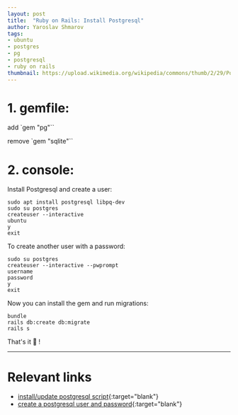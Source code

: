 ```yaml
---
layout: post
title:  "Ruby on Rails: Install Postgresql"
author: Yaroslav Shmarov
tags:
- ubuntu
- postgres
- pg
- postgresql
- ruby on rails
thumbnail: https://upload.wikimedia.org/wikipedia/commons/thumb/2/29/Postgresql_elephant.svg/1200px-Postgresql_elephant.svg.png
---
```


# 1. gemfile:

add `gem "pg"``

remove `gem "sqlite"``

# 2. console:


Install Postgresql and create a user:

```
sudo apt install postgresql libpq-dev
sudo su postgres
createuser --interactive
ubuntu
y 
exit
```

To create another user with a password:

```
sudo su postgres
createuser --interactive --pwprompt
username
password
y
exit
```

Now you can install the gem and run migrations:

```
bundle
rails db:create db:migrate
rails s
```

That's it 🥳 !

****

# **Relevant links**

* [install/update postgresql script](https://www.postgresql.org/download/linux/ubuntu/){:target="blank"}
* [create a postgresql user and password](https://www.a2hosting.com/kb/developer-corner/postgresql/managing-postgresql-databases-and-users-from-the-command-line){:target="blank"}
